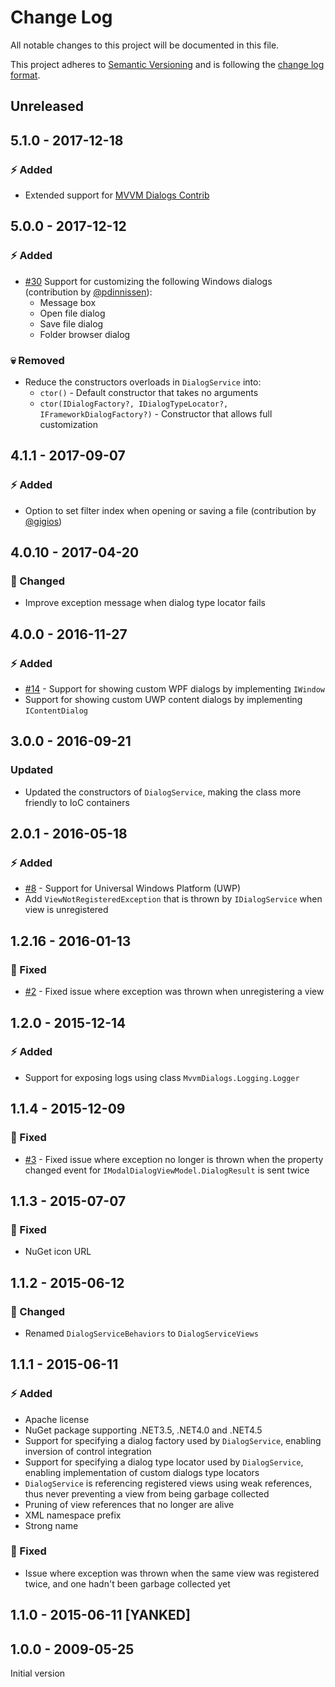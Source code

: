 # Change Log

All notable changes to this project will be documented in this file.

This project adheres to [Semantic Versioning](http://semver.org/) and is following the [change log format](http://keepachangelog.com).

## Unreleased

## 5.1.0 - 2017-12-18

 ### :zap: Added

- Extended support for [MVVM Dialogs Contrib](https://github.com/FantasticFiasco/mvvm-dialogs-contrib)

## 5.0.0 - 2017-12-12

 ### :zap: Added

- [#30](https://github.com/FantasticFiasco/mvvm-dialogs/issues/30) Support for customizing the following Windows dialogs (contribution by [@pdinnissen](https://github.com/pdinnissen)):
    - Message box
    - Open file dialog
    - Save file dialog
    - Folder browser dialog

### :skull: Removed

- Reduce the constructors overloads in `DialogService` into:
    - `ctor()` - Default constructor that takes no arguments
    - `ctor(IDialogFactory?, IDialogTypeLocator?, IFrameworkDialogFactory?)` - Constructor that allows full customization

## 4.1.1 - 2017-09-07

 ### :zap: Added

- Option to set filter index when opening or saving a file (contribution by [@gigios](https://github.com/gigios))

## 4.0.10 - 2017-04-20

### :dizzy: Changed

- Improve exception message when dialog type locator fails

## 4.0.0 - 2016-11-27

 ### :zap: Added

- [#14](https://github.com/FantasticFiasco/mvvm-dialogs/issues/14) - Support for showing custom WPF dialogs by implementing `IWindow`
- Support for showing custom UWP content dialogs by implementing `IContentDialog`

## 3.0.0 - 2016-09-21

### Updated

- Updated the constructors of `DialogService`, making the class more friendly to IoC containers

## 2.0.1 - 2016-05-18

 ### :zap: Added

- [#8](https://github.com/FantasticFiasco/mvvm-dialogs/issues/8) - Support for Universal Windows Platform (UWP)
- Add `ViewNotRegisteredException` that is thrown by `IDialogService` when view is unregistered

## 1.2.16 - 2016-01-13

### :syringe: Fixed

- [#2](https://github.com/FantasticFiasco/mvvm-dialogs/issues/2) - Fixed issue where exception was thrown when unregistering a view

## 1.2.0 - 2015-12-14

 ### :zap: Added

- Support for exposing logs using class `MvvmDialogs.Logging.Logger`

## 1.1.4 - 2015-12-09

### :syringe: Fixed

- [#3](https://github.com/FantasticFiasco/mvvm-dialogs/issues/3) - Fixed issue where exception no longer is thrown when the property changed event for `IModalDialogViewModel.DialogResult` is sent twice

## 1.1.3 - 2015-07-07

### :syringe: Fixed

- NuGet icon URL

## 1.1.2 - 2015-06-12

### :dizzy: Changed

- Renamed `DialogServiceBehaviors` to `DialogServiceViews`

## 1.1.1 - 2015-06-11

 ### :zap: Added

- Apache license
- NuGet package supporting .NET3.5, .NET4.0 and .NET4.5
- Support for specifying a dialog factory used by `DialogService`, enabling inversion of control integration
- Support for specifying a dialog type locator used by `DialogService`, enabling implementation of custom dialogs type locators
- `DialogService` is referencing registered views using weak references, thus never preventing a view from being garbage collected
- Pruning of view references that no longer are alive
- XML namespace prefix
- Strong name

### :syringe: Fixed

- Issue where exception was thrown when the same view was registered twice, and one hadn't been garbage collected yet

## 1.1.0 - 2015-06-11 [YANKED]

## 1.0.0 - 2009-05-25

Initial version
